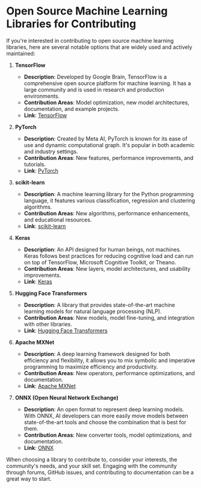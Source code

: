 # Open Source Machine Learning Libraries for Contributing

If you're interested in contributing to open source machine learning libraries, here are several notable options that are widely used and actively maintained:

1. **TensorFlow**
   - **Description**: Developed by Google Brain, TensorFlow is a comprehensive open source platform for machine learning. It has a large community and is used in research and production environments.
   - **Contribution Areas**: Model optimization, new model architectures, documentation, and example projects.
   - **Link**: [TensorFlow](https://www.tensorflow.org/)

2. **PyTorch**
   - **Description**: Created by Meta AI, PyTorch is known for its ease of use and dynamic computational graph. It's popular in both academic and industry settings.
   - **Contribution Areas**: New features, performance improvements, and tutorials.
   - **Link**: [PyTorch](https://pytorch.org/)

3. **scikit-learn**
   - **Description**: A machine learning library for the Python programming language, it features various classification, regression and clustering algorithms.
   - **Contribution Areas**: New algorithms, performance enhancements, and educational resources.
   - **Link**: [scikit-learn](https://scikit-learn.org/stable/)

4. **Keras**
   - **Description**: An API designed for human beings, not machines. Keras follows best practices for reducing cognitive load and can run on top of TensorFlow, Microsoft Cognitive Toolkit, or Theano.
   - **Contribution Areas**: New layers, model architectures, and usability improvements.
   - **Link**: [Keras](https://keras.io/)

5. **Hugging Face Transformers**
   - **Description**: A library that provides state-of-the-art machine learning models for natural language processing (NLP).
   - **Contribution Areas**: New models, model fine-tuning, and integration with other libraries.
   - **Link**: [Hugging Face Transformers](https://huggingface.co/transformers/)

6. **Apache MXNet**
   - **Description**: A deep learning framework designed for both efficiency and flexibility, it allows you to mix symbolic and imperative programming to maximize efficiency and productivity.
   - **Contribution Areas**: New operators, performance optimizations, and documentation.
   - **Link**: [Apache MXNet](https://mxnet.apache.org/)

7. **ONNX (Open Neural Network Exchange)**
   - **Description**: An open format to represent deep learning models. With ONNX, AI developers can more easily move models between state-of-the-art tools and choose the combination that is best for them.
   - **Contribution Areas**: New converter tools, model optimizations, and documentation.
   - **Link**: [ONNX](https://onnx.ai/)

When choosing a library to contribute to, consider your interests, the community's needs, and your skill set. Engaging with the community through forums, GitHub issues, and contributing to documentation can be a great way to start.


